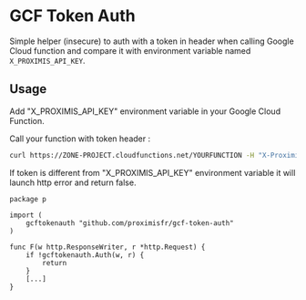 # GCF Token Auth

Simple helper (insecure) to auth with a token in header when calling Google Cloud function and compare it with environment variable named `X_PROXIMIS_API_KEY`.

## Usage

Add "X_PROXIMIS_API_KEY" environment variable in your Google Cloud Function.

Call your function with token header :

```bash
curl https://ZONE-PROJECT.cloudfunctions.net/YOURFUNCTION -H "X-Proximis-Api-Key=YOURMARVELLOUSTOKEN"
```

If token is different from "X_PROXIMIS_API_KEY" environment variable it will launch http error and return false.

```golang
package p

import (
    gcftokenauth "github.com/proximisfr/gcf-token-auth"
)

func F(w http.ResponseWriter, r *http.Request) {
    if !gcftokenauth.Auth(w, r) {
        return
    }
    [...]
}
```

